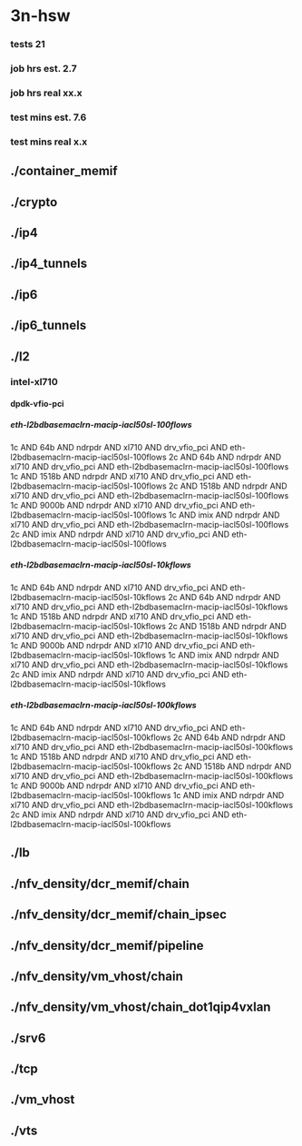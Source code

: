 # 3n-hsw
### tests 21
### job hrs est. 2.7
### job hrs real xx.x
### test mins est. 7.6
### test mins real x.x
## ./container_memif
## ./crypto
## ./ip4
## ./ip4_tunnels
## ./ip6
## ./ip6_tunnels
## ./l2
### intel-xl710
#### dpdk-vfio-pci
##### eth-l2bdbasemaclrn-macip-iacl50sl-100flows
1c AND 64b AND ndrpdr AND xl710 AND drv_vfio_pci AND eth-l2bdbasemaclrn-macip-iacl50sl-100flows
2c AND 64b AND ndrpdr AND xl710 AND drv_vfio_pci AND eth-l2bdbasemaclrn-macip-iacl50sl-100flows
1c AND 1518b AND ndrpdr AND xl710 AND drv_vfio_pci AND eth-l2bdbasemaclrn-macip-iacl50sl-100flows
2c AND 1518b AND ndrpdr AND xl710 AND drv_vfio_pci AND eth-l2bdbasemaclrn-macip-iacl50sl-100flows
1c AND 9000b AND ndrpdr AND xl710 AND drv_vfio_pci AND eth-l2bdbasemaclrn-macip-iacl50sl-100flows
1c AND imix AND ndrpdr AND xl710 AND drv_vfio_pci AND eth-l2bdbasemaclrn-macip-iacl50sl-100flows
2c AND imix AND ndrpdr AND xl710 AND drv_vfio_pci AND eth-l2bdbasemaclrn-macip-iacl50sl-100flows
##### eth-l2bdbasemaclrn-macip-iacl50sl-10kflows
1c AND 64b AND ndrpdr AND xl710 AND drv_vfio_pci AND eth-l2bdbasemaclrn-macip-iacl50sl-10kflows
2c AND 64b AND ndrpdr AND xl710 AND drv_vfio_pci AND eth-l2bdbasemaclrn-macip-iacl50sl-10kflows
1c AND 1518b AND ndrpdr AND xl710 AND drv_vfio_pci AND eth-l2bdbasemaclrn-macip-iacl50sl-10kflows
2c AND 1518b AND ndrpdr AND xl710 AND drv_vfio_pci AND eth-l2bdbasemaclrn-macip-iacl50sl-10kflows
1c AND 9000b AND ndrpdr AND xl710 AND drv_vfio_pci AND eth-l2bdbasemaclrn-macip-iacl50sl-10kflows
1c AND imix AND ndrpdr AND xl710 AND drv_vfio_pci AND eth-l2bdbasemaclrn-macip-iacl50sl-10kflows
2c AND imix AND ndrpdr AND xl710 AND drv_vfio_pci AND eth-l2bdbasemaclrn-macip-iacl50sl-10kflows
##### eth-l2bdbasemaclrn-macip-iacl50sl-100kflows
1c AND 64b AND ndrpdr AND xl710 AND drv_vfio_pci AND eth-l2bdbasemaclrn-macip-iacl50sl-100kflows
2c AND 64b AND ndrpdr AND xl710 AND drv_vfio_pci AND eth-l2bdbasemaclrn-macip-iacl50sl-100kflows
1c AND 1518b AND ndrpdr AND xl710 AND drv_vfio_pci AND eth-l2bdbasemaclrn-macip-iacl50sl-100kflows
2c AND 1518b AND ndrpdr AND xl710 AND drv_vfio_pci AND eth-l2bdbasemaclrn-macip-iacl50sl-100kflows
1c AND 9000b AND ndrpdr AND xl710 AND drv_vfio_pci AND eth-l2bdbasemaclrn-macip-iacl50sl-100kflows
1c AND imix AND ndrpdr AND xl710 AND drv_vfio_pci AND eth-l2bdbasemaclrn-macip-iacl50sl-100kflows
2c AND imix AND ndrpdr AND xl710 AND drv_vfio_pci AND eth-l2bdbasemaclrn-macip-iacl50sl-100kflows
## ./lb
## ./nfv_density/dcr_memif/chain
## ./nfv_density/dcr_memif/chain_ipsec
## ./nfv_density/dcr_memif/pipeline
## ./nfv_density/vm_vhost/chain
## ./nfv_density/vm_vhost/chain_dot1qip4vxlan
## ./srv6
## ./tcp
## ./vm_vhost
## ./vts
